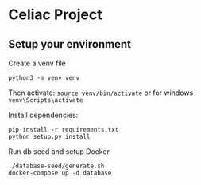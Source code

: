 # Celiac Project

## Setup your environment

Create a venv file

```
python3 -m venv venv
```

Then activate:
`source venv/bin/activate`
or for windows
`venv\Scripts\activate`

Install dependencies:
```
pip install -r requirements.txt
python setup.py install
```
Run db seed and setup Docker
```
./database-seed/generate.sh
docker-compose up -d database
```


